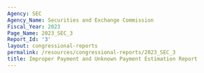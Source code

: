 ```yaml
---
Agency: SEC
Agency_Name: Securities and Exchange Commission
Fiscal_Year: 2023
Page_Name: 2023_SEC_3
Report_Id: '3'
layout: congressional-reports
permalink: /resources/congressional-reports/2023_SEC_3
title: Improper Payment and Unknown Payment Estimation Report
---
```

